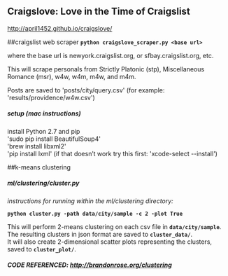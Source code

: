 ## Craigslove: Love in the Time of Craigslist
http://april1452.github.io/craigslove/  
  
##craigslist web scraper
__`python craigslove_scraper.py <base url>`__  

where the base url is newyork.craigslist.org, or sfbay.craigslist.org, etc.  

This will scrape personals from Strictly Platonic (stp), Miscellaneous Romance (msr), w4w, w4m, m4w, and m4m.  

Posts are saved to 'posts/city/query.csv' (for example: 'results/providence/w4w.csv')  

##### setup (mac instructions)
install Python 2.7 and pip  
'sudo pip install BeautifulSoup4'  
'brew install libxml2'  
'pip install lxml' (if that doesn’t work try this first: 'xcode-select --install')  

##k-means clustering
##### ml/clustering/cluster.py
*instructions for running within the ml/clustering directory:*  
  
__`python cluster.py -path data/city/sample -c 2 -plot True`__  
  
This will perform 2-means clustering on each csv file in __`data/city/sample`__.  
The resulting clusters in json format are saved to __`cluster_data/`__.  
It will also create 2-dimensional scatter plots representing the clusters, saved to __`cluster_plot/`__.  

##### CODE REFERENCED: http://brandonrose.org/clustering
